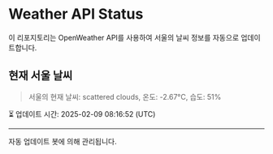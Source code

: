 
# Weather API Status

이 리포지토리는 OpenWeather API를 사용하여 서울의 날씨 정보를 자동으로 업데이트합니다.

## 현재 서울 날씨
> 서울의 현재 날씨: scattered clouds, 온도: -2.67°C, 습도: 51%

⏳ 업데이트 시간: 2025-02-09 08:16:52 (UTC)

---
자동 업데이트 봇에 의해 관리됩니다.
